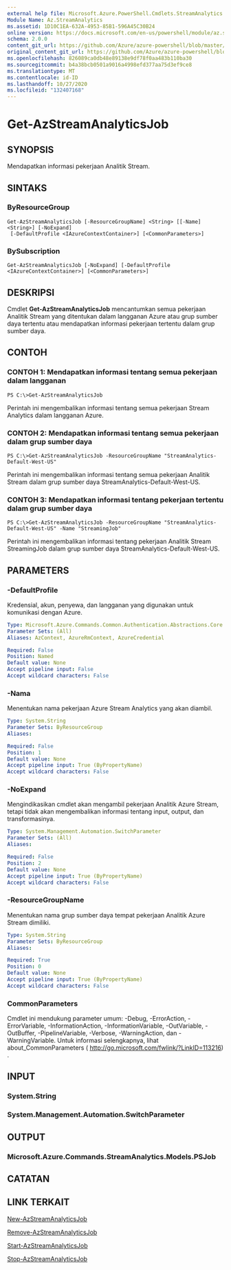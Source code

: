 ```yaml
---
external help file: Microsoft.Azure.PowerShell.Cmdlets.StreamAnalytics.dll-Help.xml
Module Name: Az.StreamAnalytics
ms.assetid: 1D10C1EA-632A-4953-85B1-596A45C30B24
online version: https://docs.microsoft.com/en-us/powershell/module/az.streamanalytics/get-azstreamanalyticsjob
schema: 2.0.0
content_git_url: https://github.com/Azure/azure-powershell/blob/master/src/StreamAnalytics/StreamAnalytics/help/Get-AzStreamAnalyticsJob.md
original_content_git_url: https://github.com/Azure/azure-powershell/blob/master/src/StreamAnalytics/StreamAnalytics/help/Get-AzStreamAnalyticsJob.md
ms.openlocfilehash: 826089ca0db48e89138e9df78f0aa483b110ba30
ms.sourcegitcommit: b4a38bcb0501a9016a4998efd377aa75d3ef9ce8
ms.translationtype: MT
ms.contentlocale: id-ID
ms.lasthandoff: 10/27/2020
ms.locfileid: "132407168"
---
```

# Get-AzStreamAnalyticsJob

## SYNOPSIS
Mendapatkan informasi pekerjaan Analitik Stream.

## SINTAKS

### ByResourceGroup
```
Get-AzStreamAnalyticsJob [-ResourceGroupName] <String> [[-Name] <String>] [-NoExpand]
 [-DefaultProfile <IAzureContextContainer>] [<CommonParameters>]
```

### BySubscription
```
Get-AzStreamAnalyticsJob [-NoExpand] [-DefaultProfile <IAzureContextContainer>] [<CommonParameters>]
```

## DESKRIPSI
Cmdlet **Get-AzStreamAnalyticsJob** mencantumkan semua pekerjaan Analitik Stream yang ditentukan dalam langganan Azure atau grup sumber daya tertentu atau mendapatkan informasi pekerjaan tertentu dalam grup sumber daya.

## CONTOH

### CONTOH 1: Mendapatkan informasi tentang semua pekerjaan dalam langganan
```
PS C:\>Get-AzStreamAnalyticsJob
```

Perintah ini mengembalikan informasi tentang semua pekerjaan Stream Analytics dalam langganan Azure.

### CONTOH 2: Mendapatkan informasi tentang semua pekerjaan dalam grup sumber daya
```
PS C:\>Get-AzStreamAnalyticsJob -ResourceGroupName "StreamAnalytics-Default-West-US"
```

Perintah ini mengembalikan informasi tentang semua pekerjaan Analitik Stream dalam grup sumber daya StreamAnalytics-Default-West-US.

### CONTOH 3: Mendapatkan informasi tentang pekerjaan tertentu dalam grup sumber daya
```
PS C:\>Get-AzStreamAnalyticsJob -ResourceGroupName "StreamAnalytics-Default-West-US" -Name "StreamingJob"
```

Perintah ini mengembalikan informasi tentang pekerjaan Analitik Stream StreamingJob dalam grup sumber daya StreamAnalytics-Default-West-US.

## PARAMETERS

### -DefaultProfile
Kredensial, akun, penyewa, dan langganan yang digunakan untuk komunikasi dengan Azure.

```yaml
Type: Microsoft.Azure.Commands.Common.Authentication.Abstractions.Core.IAzureContextContainer
Parameter Sets: (All)
Aliases: AzContext, AzureRmContext, AzureCredential

Required: False
Position: Named
Default value: None
Accept pipeline input: False
Accept wildcard characters: False
```

### -Nama
Menentukan nama pekerjaan Azure Stream Analytics yang akan diambil.

```yaml
Type: System.String
Parameter Sets: ByResourceGroup
Aliases:

Required: False
Position: 1
Default value: None
Accept pipeline input: True (ByPropertyName)
Accept wildcard characters: False
```

### -NoExpand
Mengindikasikan cmdlet akan mengambil pekerjaan Analitik Azure Stream, tetapi tidak akan mengembalikan informasi tentang input, output, dan transformasinya.

```yaml
Type: System.Management.Automation.SwitchParameter
Parameter Sets: (All)
Aliases:

Required: False
Position: 2
Default value: None
Accept pipeline input: True (ByPropertyName)
Accept wildcard characters: False
```

### -ResourceGroupName
Menentukan nama grup sumber daya tempat pekerjaan Analitik Azure Stream dimiliki.

```yaml
Type: System.String
Parameter Sets: ByResourceGroup
Aliases:

Required: True
Position: 0
Default value: None
Accept pipeline input: True (ByPropertyName)
Accept wildcard characters: False
```

### CommonParameters
Cmdlet ini mendukung parameter umum: -Debug, -ErrorAction, -ErrorVariable, -InformationAction, -InformationVariable, -OutVariable, -OutBuffer, -PipelineVariable, -Verbose, -WarningAction, dan -WarningVariable. Untuk informasi selengkapnya, lihat about_CommonParameters ( http://go.microsoft.com/fwlink/?LinkID=113216) .

## INPUT

### System.String

### System.Management.Automation.SwitchParameter

## OUTPUT

### Microsoft.Azure.Commands.StreamAnalytics.Models.PSJob

## CATATAN

## LINK TERKAIT

[New-AzStreamAnalyticsJob](./New-AzStreamAnalyticsJob.md)

[Remove-AzStreamAnalyticsJob](./Remove-AzStreamAnalyticsJob.md)

[Start-AzStreamAnalyticsJob](./Start-AzStreamAnalyticsJob.md)

[Stop-AzStreamAnalyticsJob](./Stop-AzStreamAnalyticsJob.md)


